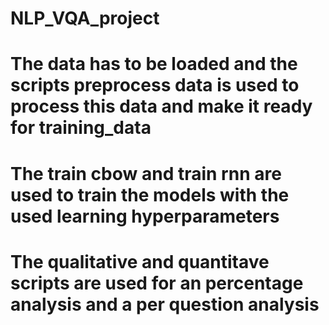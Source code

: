 # NLP_VQA_project

# The data has to be loaded and the scripts preprocess data is used to process this data and make it ready for training_data
# The train cbow and train rnn are used to train the models with the used learning hyperparameters
# The qualitative and quantitave scripts are used for an percentage analysis and a per question analysis
